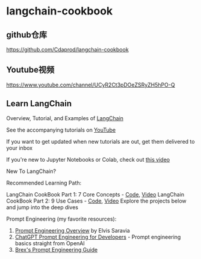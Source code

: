 # langchain-cookbook
## github仓库
https://github.com/Cdaprod/langchain-cookbook

## Youtube视频
https://www.youtube.com/channel/UCyR2Ct3pDOeZSRyZH5hPO-Q

## Learn LangChain
Overview, Tutorial, and Examples of [LangChain](https://langchain.readthedocs.io/en/latest/)

See the accompanying tutorials on [YouTube](https://www.youtube.com/channel/UCyR2Ct3pDOeZSRyZH5hPO-Q)

If you want to get updated when new tutorials are out, get them delivered to your inbox

If you're new to Jupyter Notebooks or Colab, check out [this video](https://www.youtube.com/watch?v=HW29067qVWk)

New To LangChain?

Recommended Learning Path:

LangChain CookBook Part 1: 7 Core Concepts - [Code](https://github.com/gkamradt/langchain-tutorials/blob/main/LangChain%20Cookbook%20Part%201%20-%20Fundamentals.ipynb), [Video](https://youtu.be/2xxziIWmaSA)
LangChain CookBook Part 2: 9 Use Cases - [Code](https://github.com/gkamradt/langchain-tutorials/blob/main/LangChain%20Cookbook%20Part%202%20-%20Use%20Cases.ipynb), [Video](https://youtu.be/vGP4pQdCocw)
Explore the projects below and jump into the deep dives

Prompt Engineering (my favorite resources):

1. [Prompt Engineering Overview](https://www.youtube.com/watch?v=dOxUroR57xs) by Elvis Saravia
1. [ChatGPT Prompt Engineering for Developers](https://www.deeplearning.ai/short-courses/chatgpt-prompt-engineering-for-developers/) - Prompt engineering basics straight from OpenAI
1. [Brex's Prompt Engineering Guide](https://github.com/brexhq/prompt-engineering)